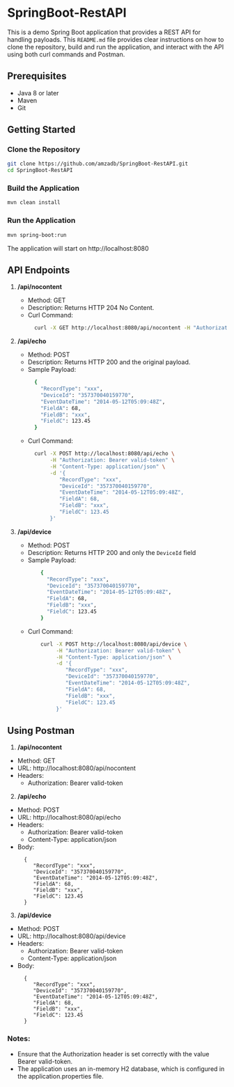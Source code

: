 # SpringBoot-RestAPI

This is a demo Spring Boot application that provides a REST API for handling payloads.
This `README.md` file provides clear instructions on how to clone the repository, build and run the application, and interact with the API using both curl commands and Postman.

## Prerequisites

- Java 8 or later
- Maven
- Git

## Getting Started

### Clone the Repository

```sh
git clone https://github.com/amzadb/SpringBoot-RestAPI.git
cd SpringBoot-RestAPI
```

### Build the Application
```sh
mvn clean install
```

### Run the Application
```sh
mvn spring-boot:run
```

The application will start on http://localhost:8080

## API Endpoints
1. **/api/nocontent**
   * Method: GET
   * Description: Returns HTTP 204 No Content.
   * Curl Command:
     ```sh
       curl -X GET http://localhost:8080/api/nocontent -H "Authorization: Bearer valid-token"
     ```

2. **/api/echo**
   * Method: POST
   * Description: Returns HTTP 200 and the original payload.
   * Sample Payload:
     ```sh
       {
         "RecordType": "xxx",
         "DeviceId": "357370040159770",
         "EventDateTime": "2014-05-12T05:09:48Z",
         "FieldA": 68,
         "FieldB": "xxx",
         "FieldC": 123.45
       }
     ```
   * Curl Command:
     ```sh
       curl -X POST http://localhost:8080/api/echo \
            -H "Authorization: Bearer valid-token" \
            -H "Content-Type: application/json" \
            -d '{
               "RecordType": "xxx",
               "DeviceId": "357370040159770",
               "EventDateTime": "2014-05-12T05:09:48Z",
               "FieldA": 68,
               "FieldB": "xxx",
               "FieldC": 123.45
            }'
     ```

3. **/api/device**
   * Method: POST
   * Description: Returns HTTP 200 and only the <code>DeviceId</code> field
   * Sample Payload:
     ```sh
         {
           "RecordType": "xxx",
           "DeviceId": "357370040159770",
           "EventDateTime": "2014-05-12T05:09:48Z",
           "FieldA": 68,
           "FieldB": "xxx",
           "FieldC": 123.45
         }
     ```
   * Curl Command:
     ```sh
         curl -X POST http://localhost:8080/api/device \
              -H "Authorization: Bearer valid-token" \
              -H "Content-Type: application/json" \
              -d '{
                 "RecordType": "xxx",
                 "DeviceId": "357370040159770",
                 "EventDateTime": "2014-05-12T05:09:48Z",
                 "FieldA": 68,
                 "FieldB": "xxx",
                 "FieldC": 123.45
              }'
     ```

## Using Postman
1. **/api/nocontent**
  * Method: GET
  * URL: http://localhost:8080/api/nocontent
  * Headers:
    * Authorization: Bearer valid-token
      
2. **/api/echo**
  * Method: POST
  * URL: http://localhost:8080/api/echo
  * Headers:
    * Authorization: Bearer valid-token
    * Content-Type: application/json
  * Body:
    ```
      {
         "RecordType": "xxx",
         "DeviceId": "357370040159770",
         "EventDateTime": "2014-05-12T05:09:48Z",
         "FieldA": 68,
         "FieldB": "xxx",
         "FieldC": 123.45
      }
    ```
3. **/api/device**
  * Method: POST
  * URL: http://localhost:8080/api/device
  * Headers:
    * Authorization: Bearer valid-token
    * Content-Type: application/json
  * Body:
    ```
      {
         "RecordType": "xxx",
         "DeviceId": "357370040159770",
         "EventDateTime": "2014-05-12T05:09:48Z",
         "FieldA": 68,
         "FieldB": "xxx",
         "FieldC": 123.45
      }
    ```
### Notes:
* Ensure that the Authorization header is set correctly with the value Bearer valid-token.
* The application uses an in-memory H2 database, which is configured in the application.properties file.
